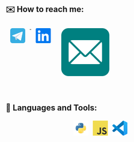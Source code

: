 ## ✉️ How to reach me:
<p>
 <a href="https://t.me/pidodinero" target="_blank" rel="noopener noreferrer"> <img src="https://github.com/IgorPetrovIP-13/IgorPetrovIP-13/blob/main/telegram-svgrepo-com%20(2).svg" alt="telegram" height="40" style="vertical-align:top; margin:12px"> </a>
 <a href="https://www.linkedin.com/in/igor-petrov-004a5a274/" target="_blank" rel="noopener noreferrer"> <img src="https://github.com/IgorPetrovIP-13/IgorPetrovIP-13/blob/main/linkedin-svgrepo-com.svg" alt="linkedin" height="40" style="vertical-align:top; margin:12px"></a>
 <a href="mailto:igorpetrov04@outlook.com"> <img src="https://github.com/IgorPetrovIP-13/IgorPetrovIP-13/blob/main/email-svgrepo-com.svg" alt="email"  style="vertical-align:top; margin:12px"></a>
</p>

<br />

## 🧰 Languages and Tools:
<p align="center">
<img src="https://raw.githubusercontent.com/github/explore/80688e429a7d4ef2fca1e82350fe8e3517d3494d/topics/python/python.png" alt="Python" height="40" style="vertical-align:top; margin:4px">
<img src="https://raw.githubusercontent.com/github/explore/80688e429a7d4ef2fca1e82350fe8e3517d3494d/topics/javascript/javascript.png" alt="Javascript" height="40" style="vertical-align:top; margin:4px">
<img src="https://raw.githubusercontent.com/github/explore/80688e429a7d4ef2fca1e82350fe8e3517d3494d/topics/visual-studio-code/visual-studio-code.png" alt="VS Code" height="40" style="vertical-align:top; margin:4px">
</p>
